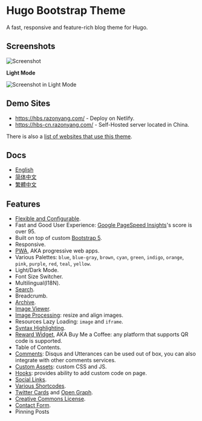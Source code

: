 # Hugo Bootstrap Theme

A fast, responsive and feature-rich blog theme for Hugo.

## Screenshots

![Screenshot](https://raw.githubusercontent.com/razonyang/hugo-theme-bootstrap/master/images/screenshot.png)

**Light Mode**

![Screenshot in Light Mode](https://raw.githubusercontent.com/razonyang/hugo-theme-bootstrap/master/images/screenshot-light.png)

## Demo Sites

- https://hbs.razonyang.com/ - Deploy on Netlify.
- https://hbs-cn.razonyang.com/ - Self-Hosted server located in China.

There is also a [list of websites that use this theme](https://github.com/razonyang/hugo-theme-bootstrap/blob/master/USERS.md).

## Docs

- [English](https://hbs.razonyang.com/en/posts/getting-started)
- [简体中文](https://hbs.razonyang.com/zh-cn/posts/getting-started)
- [繁體中文](https://hbs.razonyang.com/zh-tw/posts/getting-started)

## Features

- [Flexible and Configurable](https://hbs.razonyang.com/posts/configuration).
- Fast and Good User Experience: [Google PageSpeed Insights](https://pagespeed.web.dev/report?url=https://hbs.razonyang.com/en/)'s score is over 95.
- Built on top of custom [Bootstrap 5](https://getbootstrap.com/).
- Responsive.
- [PWA](#pwa), AKA progressive web apps.
- Various Palettes: `blue`, `blue-gray`, `brown`, `cyan`, `green`, `indigo`, `orange`, `pink`, `purple`, `red`, `teal`, `yellow`.
- Light/Dark Mode.
- Font Size Switcher.
- Multilingual(I18N).
- [Search](https://hbs.razonyang.com/en/posts/search).
- Breadcrumb.
- [Archive](https://hbs.razonyang.com/en/posts/archive).
- [Image Viewer](https://hbs.razonyang.com/en/posts/image-viewer).
- [Image Processing](https://hbs.razonyang.com/en/posts/image-processing): resize and align images.
- Resources Lazy Loading: `image` and `iframe`.
- [Syntax Highlighting](https://hbs.razonyang.com/en/posts/look-and-feel#syntax-highlighting).
- [Reward Widget](https://hbs.razonyang.com/en/posts/widgets/reward), AKA Buy Me a Coffee: any platform that supports QR code is supported.
- Table of Contents.
- [Comments](https://hbs.razonyang.com/en/posts/widgets/comments): Disqus and Utterances can be used out of box, you can also integrate with other comments services.
- [Custom Assets](https://hbs.razonyang.com/en/posts/custom-assets): custom CSS and JS.
- [Hooks](https://hbs.razonyang.com/en/posts/hooks): provides ability to add custom code on page.
- [Social Links](https://hbs.razonyang.com/en/posts/social-links).
- [Various Shortcodes](https://hbs.razonyang.com/en/posts/shortcodes).
- [Twitter Cards](https://gohugo.io/templates/internal/#configure-twitter-cards) and [Open Graph](https://gohugo.io/templates/internal/#configure-open-graph).
- [Creative Commons License](https://creativecommons.org/licenses/).
- [Contact Form](https://hbs.razonyang.com/en/posts/contact-form).
- Pinning Posts
